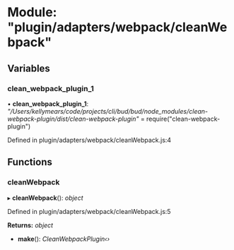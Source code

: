 # Module: "plugin/adapters/webpack/cleanWebpack"

## Variables

###  clean_webpack_plugin_1

• **clean_webpack_plugin_1**: *"/Users/kellymears/code/projects/cli/bud/bud/node_modules/clean-webpack-plugin/dist/clean-webpack-plugin"* = require("clean-webpack-plugin")

Defined in plugin/adapters/webpack/cleanWebpack.js:4

## Functions

###  cleanWebpack

▸ **cleanWebpack**(): *object*

Defined in plugin/adapters/webpack/cleanWebpack.js:5

**Returns:** *object*

* **make**(): *CleanWebpackPlugin‹›*
